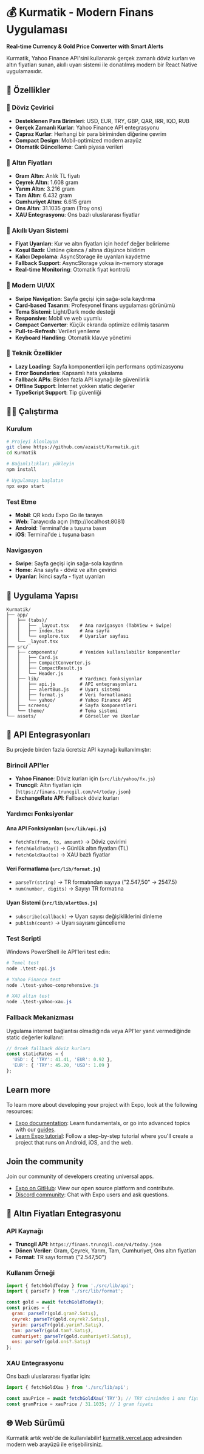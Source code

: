 # 💰 Kurmatik - Modern Finans Uygulaması

**Real-time Currency & Gold Price Converter with Smart Alerts**

Kurmatik, Yahoo Finance API'sini kullanarak gerçek zamanlı döviz kurları ve altın fiyatları sunan, akıllı uyarı sistemi ile donatılmış modern bir React Native uygulamasıdır.

## 🚀 Özellikler

### 💱 Döviz Çevirici
- **Desteklenen Para Birimleri**: USD, EUR, TRY, GBP, QAR, IRR, IQD, RUB
- **Gerçek Zamanlı Kurlar**: Yahoo Finance API entegrasyonu
- **Çapraz Kurlar**: Herhangi bir para biriminden diğerine çevrim
- **Compact Design**: Mobil-optimized modern arayüz
- **Otomatik Güncelleme**: Canlı piyasa verileri

### 🥇 Altın Fiyatları
- **Gram Altın**: Anlık TL fiyatı
- **Çeyrek Altın**: 1.608 gram
- **Yarım Altın**: 3.216 gram
- **Tam Altın**: 6.432 gram
- **Cumhuriyet Altını**: 6.615 gram
- **Ons Altın**: 31.1035 gram (Troy ons)
- **XAU Entegrasyonu**: Ons bazlı uluslararası fiyatlar

### 🔔 Akıllı Uyarı Sistemi
- **Fiyat Uyarıları**: Kur ve altın fiyatları için hedef değer belirleme
- **Koşul Bazlı**: Üstüne çıkınca / altına düşünce bildirim
- **Kalıcı Depolama**: AsyncStorage ile uyarıları kaydetme
- **Fallback Support**: AsyncStorage yoksa in-memory storage
- **Real-time Monitoring**: Otomatik fiyat kontrolü

### 🎨 Modern UI/UX
- **Swipe Navigation**: Sayfa geçişi için sağa-sola kaydırma
- **Card-based Tasarım**: Profesyonel finans uygulaması görünümü
- **Tema Sistemi**: Light/Dark mode desteği
- **Responsive**: Mobil ve web uyumlu
- **Compact Converter**: Küçük ekranda optimize edilmiş tasarım
- **Pull-to-Refresh**: Verileri yenileme
- **Keyboard Handling**: Otomatik klavye yönetimi

### 🔧 Teknik Özellikler
- **Lazy Loading**: Sayfa komponentleri için performans optimizasyonu
- **Error Boundaries**: Kapsamlı hata yakalama
- **Fallback APIs**: Birden fazla API kaynağı ile güvenilirlik
- **Offline Support**: İnternet yokken static değerler
- **TypeScript Support**: Tip güvenliği

## 🏃‍♂️ Çalıştırma

### Kurulum
```bash
# Projeyi klonlayın
git clone https://github.com/azaistt/Kurmatik.git
cd Kurmatik

# Bağımlılıkları yükleyin
npm install

# Uygulamayı başlatın
npx expo start
```

### Test Etme
- **Mobil**: QR kodu Expo Go ile tarayın
- **Web**: Tarayıcıda açın (http://localhost:8081)
- **Android**: Terminal'de `a` tuşuna basın
- **iOS**: Terminal'de `i` tuşuna basın

### Navigasyon
- **Swipe**: Sayfa geçişi için sağa-sola kaydırın
- **Home**: Ana sayfa - döviz ve altın çevirici
- **Uyarılar**: İkinci sayfa - fiyat uyarıları

## 📱 Uygulama Yapısı

```
Kurmatik/
├── app/
│   ├── (tabs)/
│   │   ├── _layout.tsx    # Ana navigasyon (TabView + Swipe)
│   │   ├── index.tsx      # Ana sayfa
│   │   └── explore.tsx    # Uyarılar sayfası
│   └── _layout.tsx
├── src/
│   ├── components/        # Yeniden kullanılabilir komponentler
│   │   ├── Card.js
│   │   ├── CompactConverter.js
│   │   ├── CompactResult.js
│   │   └── Header.js
│   ├── lib/               # Yardımcı fonksiyonlar
│   │   ├── api.js         # API entegrasyonları
│   │   ├── alertBus.js    # Uyarı sistemi
│   │   ├── format.js      # Veri formatlaması
│   │   └── yahoo/         # Yahoo Finance API
│   ├── screens/           # Sayfa komponentleri
│   └── theme/             # Tema sistemi
└── assets/                # Görseller ve ikonlar
```

## 🔌 API Entegrasyonları

Bu projede birden fazla ücretsiz API kaynağı kullanılmıştır:

### Birincil API'ler
- **Yahoo Finance**: Döviz kurları için (`src/lib/yahoo/fx.js`)
- **Truncgil**: Altın fiyatları için (`https://finans.truncgil.com/v4/today.json`)
- **ExchangeRate API**: Fallback döviz kurları

### Yardımcı Fonksiyonlar

#### Ana API Fonksiyonları (`src/lib/api.js`)
- `fetchFx(from, to, amount)` → Döviz çevirimi
- `fetchGoldToday()` → Günlük altın fiyatları (TL)
- `fetchGoldXau(to)` → XAU bazlı fiyatlar

#### Veri Formatlama (`src/lib/format.js`)
- `parseTr(string)` → TR formatından sayıya ("2.547,50" → 2547.5)
- `num(number, digits)` → Sayıyı TR formatına

#### Uyarı Sistemi (`src/lib/alertBus.js`)
- `subscribe(callback)` → Uyarı sayısı değişikliklerini dinleme
- `publish(count)` → Uyarı sayısını güncelleme

### Test Scripti

Windows PowerShell ile API'leri test edin:

```powershell
# Temel test
node .\test-api.js

# Yahoo Finance test
node .\test-yahoo-comprehensive.js

# XAU altın test
node .\test-yahoo-xau.js
```

### Fallback Mekanizması

Uygulama internet bağlantısı olmadığında veya API'ler yanıt vermediğinde static değerler kullanır:

```javascript
// Örnek fallback döviz kurları
const staticRates = {
  'USD': { 'TRY': 41.41, 'EUR': 0.92 },
  'EUR': { 'TRY': 45.20, 'USD': 1.09 }
};
```

## Learn more

To learn more about developing your project with Expo, look at the following resources:

- [Expo documentation](https://docs.expo.dev/): Learn fundamentals, or go into advanced topics with our [guides](https://docs.expo.dev/guides).
- [Learn Expo tutorial](https://docs.expo.dev/tutorial/introduction/): Follow a step-by-step tutorial where you'll create a project that runs on Android, iOS, and the web.

## Join the community

Join our community of developers creating universal apps.

- [Expo on GitHub](https://github.com/expo/expo): View our open source platform and contribute.
- [Discord community](https://chat.expo.dev): Chat with Expo users and ask questions.

## 🥇 Altın Fiyatları Entegrasyonu

### API Kaynağı
- **Truncgil API**: `https://finans.truncgil.com/v4/today.json`
- **Dönen Veriler**: Gram, Çeyrek, Yarım, Tam, Cumhuriyet, Ons altın fiyatları
- **Format**: TR sayı formatı ("2.547,50")

### Kullanım Örneği

```javascript
import { fetchGoldToday } from './src/lib/api';
import { parseTr } from './src/lib/format';

const gold = await fetchGoldToday();
const prices = {
  gram: parseTr(gold.gram?.Satış),
  ceyrek: parseTr(gold.ceyrek?.Satış),
  yarim: parseTr(gold.yarim?.Satış),
  tam: parseTr(gold.tam?.Satış),
  cumhuriyet: parseTr(gold.cumhuriyet?.Satış),
  ons: parseTr(gold.ons?.Satış)
};
```

### XAU Entegrasyonu

Ons bazlı uluslararası fiyatlar için:

```javascript
import { fetchGoldXau } from './src/lib/api';

const xauPrice = await fetchGoldXau('TRY'); // TRY cinsinden 1 ons fiyatı
const gramPrice = xauPrice / 31.1035; // 1 gram fiyatı
```

## 🌐 Web Sürümü

Kurmatik artık web'de de kullanılabilir! [kurmatik.vercel.app](https://kurmatik.vercel.app) adresinden modern web arayüzü ile erişebilirsiniz.
